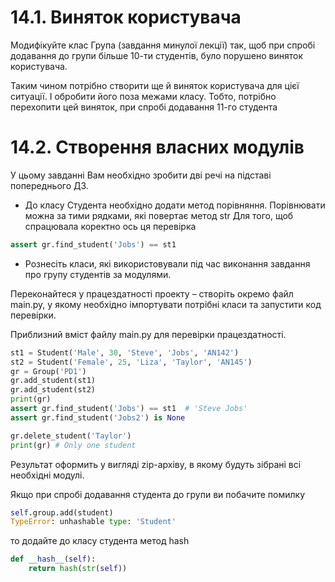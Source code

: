 # 14.1. Виняток користувача

Модифікуйте клас Група (завдання минулої лекції) так, 
щоб при спробі додавання до групи більше 10-ти студентів, було порушено виняток користувача.

Таким чином потрібно створити ще й виняток користувача для цієї ситуації. 
І обробити його поза межами класу. 
Тобто, потрібно перехопити цей виняток, при спробі додавання 11-го студента

# 14.2. Створення власних модулів
У цьому завданні Вам необхідно зробити дві речі на підставі попереднього ДЗ.
+ До класу Студента необхідно додати метод порівняння. 
Порівнювати можна за тими рядками, які повертає метод str 
Для того, щоб спрацювала коректно ось ця перевірка
```python
assert gr.find_student('Jobs') == st1
```

+ Рознесіть класи, які використовували під час виконання завдання про групу студентів за модулями.

Переконайтеся у працездатності проекту – створіть окремо файл main.py, 
у якому необхідно імпортувати потрібні класи та запустити код перевірки.

Приблизний вміст файлу main.py для перевірки працездатності.

```python
st1 = Student('Male', 30, 'Steve', 'Jobs', 'AN142')
st2 = Student('Female', 25, 'Liza', 'Taylor', 'AN145')
gr = Group('PD1')
gr.add_student(st1)
gr.add_student(st2)
print(gr)
assert gr.find_student('Jobs') == st1  # 'Steve Jobs'
assert gr.find_student('Jobs2') is None

gr.delete_student('Taylor')
print(gr) # Only one student
```
Результат оформить у вигляді zip-архіву, в якому будуть зібрані всі необхідні модулі.

Якщо при спробі додавання студента до групи ви побачите помилку
```python
self.group.add(student)
TypeError: unhashable type: 'Student'
```
то додайте до класу студента метод hash
```python
def __hash__(self):
    return hash(str(self))
```
